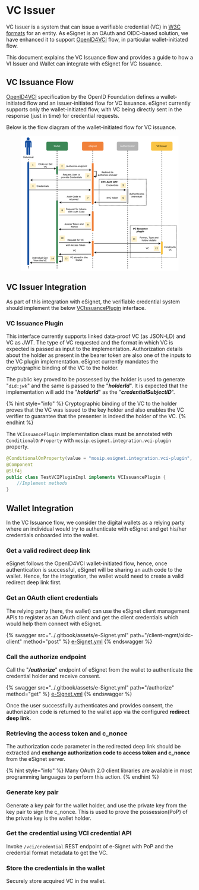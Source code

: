 # VC Issuer

VC Issuer is a system that can issue a verifiable credential (VC) in [W3C formats](https://www.w3.org/TR/vc-data-model/) for an entity. As eSignet is an OAuth and OIDC-based solution, we have enhanced it to support [OpenID4VCI](https://openid.github.io/OpenID4VCI/openid-4-verifiable-credential-issuance-wg-draft.html) flow, in particular wallet-initiated flow.

This document explains the VC Issuance flow and provides a guide to how a VI Issuer and Wallet can integrate with eSignet for VC Issuance.

## VC Issuance Flow

[OpenID4VCI](https://openid.github.io/OpenID4VCI/openid-4-verifiable-credential-issuance-wg-draft.html) specification by the OpenID Foundation defines a wallet-initiated flow and an issuer-initiated flow for VC issuance. eSignet currently supports only the wallet-initiated flow, with VC being directly sent in the response (just in time) for credential requests.

Below is the flow diagram of the wallet-initiated flow for VC issuance.

<figure><img src="../.gitbook/assets/activity-diagrams-vc-issuer.png" alt=""><figcaption></figcaption></figure>

## VC Issuer Integration

As part of this integration with eSignet, the verifiable credential system should implement the below [VCIssuancePlugin](vc-issuer.md#vc-issuance-plugin) interface.

### VC Issuance Plugin

This interface currently supports linked data-proof VC (as JSON-LD) and VC as JWT. The type of VC requested and the format in which VC is expected is passed as input to the implementation. Authorization details about the holder as present in the bearer token are also one of the inputs to the VC plugin implementation. eSignet currently mandates the cryptographic binding of the VC to the holder.&#x20;

The public key proved to be possessed by the holder is used to generate "`did:jwk`" and the same is passed to the "_**holderId**_". It is expected that the implementation will add the "_**holderId**_" as the "_**credentialSubjectID**_".

{% hint style="info" %}
Cryptographic binding of the VC to the holder proves that the VC was issued to the key holder and also enables the VC verifier to guarantee that the presenter is indeed the holder of the VC.
{% endhint %}

The `VCIssuancePlugin` implementation class must be annotated with `ConditionalOnProperty` with `mosip.esignet.integration.vci-plugin` property.

```java
@ConditionalOnProperty(value = "mosip.esignet.integration.vci-plugin", havingValue = "TestVCIPluginImpl")
@Component
@Slf4j
public class TestVCIPluginImpl implements VCIssuancePlugin {
	//Implement methods
}
```

## Wallet Integration

In the VC Issuance flow, we consider the digital wallets as a relying party where an individual would try to authenticate with eSignet and get his/her credentials onboarded into the wallet.

### Get a valid redirect deep link

eSignet follows the OpenID4VCI wallet-initiated flow, hence, once authentication is successful, eSignet will be sharing an auth code to the wallet. Hence, for the integration, the wallet would need to create a valid redirect deep link first.

### Get an OAuth client credentials

The relying party (here, the wallet) can use the eSignet client management APIs to register as an OAuth client and get the client credentials which would help them connect with eSignet.

{% swagger src="../.gitbook/assets/e-Signet.yml" path="/client-mgmt/oidc-client" method="post" %}
[e-Signet.yml](../.gitbook/assets/e-Signet.yml)
{% endswagger %}

### Call the authorize endpoint

Call the "_**/authorize**_" endpoint of eSignet from the wallet to authenticate the credential holder and receive consent.

{% swagger src="../.gitbook/assets/e-Signet.yml" path="/authorize" method="get" %}
[e-Signet.yml](../.gitbook/assets/e-Signet.yml)
{% endswagger %}

Once the user successfully authenticates and provides consent, the authorization code is returned to the wallet app via the configured **redirect deep link.**

### Retrieving the access token and c\_nonce

The authorization code parameter in the redirected deep link should be extracted and **exchange authorization code to access token and c\_nonce** from the eSignet server.&#x20;

{% hint style="info" %}
Many OAuth 2.0 client libraries are available in most programming languages to perform this action.
{% endhint %}

### Generate key pair

Generate a key pair for the wallet holder, and use the private key from the key pair to sign the c\_nonce. This is used to prove the possession(PoP) of the private key is the wallet holder.

### Get the credential using VCI credential API

Invoke `/vci/credential` REST endpoint of e-Signet with PoP and the credential format metadata to get the VC.

### Store the credentials in the wallet

Securely store acquired VC in the wallet.
